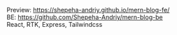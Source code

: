 Preview: https://shepeha-andriy.github.io/mern-blog-fe/  
BE: https://github.com/Shepeha-Andriy/mern-blog-be  
React, RTK, Express, Tailwindcss
